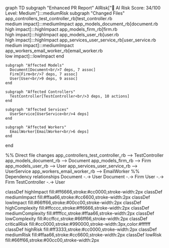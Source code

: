 graph TD
  subgraph "Enhanced PR Report"
    AIRisk["🤖 AI Risk Score: 34/100<br/>Level: Medium"]:::mediumRisk
    subgraph "Changed Files"
      app_controllers_test_controller_rb[test_controller.rb<br/>medium impact]:::mediumImpact
      app_models_document_rb[document.rb<br/>high impact]:::highImpact
      app_models_firm_rb[firm.rb<br/>high impact]:::highImpact
      app_models_user_rb[user.rb<br/>high impact]:::highImpact
      app_services_user_service_rb[user_service.rb<br/>medium impact]:::mediumImpact
      app_workers_email_worker_rb[email_worker.rb<br/>low impact]:::lowImpact
    end

    subgraph "Affected Models"
      Document[Document<br/>7 deps, 7 assoc]
      Firm[Firm<br/>7 deps, 7 assoc]
      User[User<br/>9 deps, 9 assoc]
    end

    subgraph "Affected Controllers"
      TestController[TestController<br/>3 deps, 10 actions]
    end

    subgraph "Affected Services"
      UserService[UserService<br/>4 deps]
    end

    subgraph "Affected Workers"
      EmailWorker[EmailWorker<br/>6 deps]
    end

  end

  %% Direct file changes
  app_controllers_test_controller_rb --> TestController
  app_models_document_rb --> Document
  app_models_firm_rb --> Firm
  app_models_user_rb --> User
  app_services_user_service_rb --> UserService
  app_workers_email_worker_rb --> EmailWorker
  %% Dependency relationships
  Document -.-> User
  Document -.-> Firm
  User -.-> Firm
  TestController -.-> User

  classDef highImpact fill:#ff6666,stroke:#cc0000,stroke-width:2px
  classDef mediumImpact fill:#ffaa66,stroke:#cc6600,stroke-width:2px
  classDef lowImpact fill:#66ff66,stroke:#00cc00,stroke-width:2px
  classDef highComplexity fill:#ffcccc,stroke:#ff6666,stroke-width:2px
  classDef mediumComplexity fill:#ffffcc,stroke:#ffaa66,stroke-width:2px
  classDef lowComplexity fill:#ccffcc,stroke:#66ff66,stroke-width:2px
  classDef criticalRisk fill:#cc0000,stroke:#990000,stroke-width:3px,color:#ffffff
  classDef highRisk fill:#ff3333,stroke:#cc0000,stroke-width:2px
  classDef mediumRisk fill:#ffaa66,stroke:#cc6600,stroke-width:2px
  classDef lowRisk fill:#66ff66,stroke:#00cc00,stroke-width:2px

